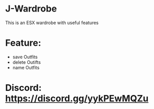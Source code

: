 # J-Wardrobe
This is an ESX wardrobe with useful features

# Feature:
- save Outfits
- delete Outifts 
- name Outfits

# Discord: https://discord.gg/yykPEwMQZu
